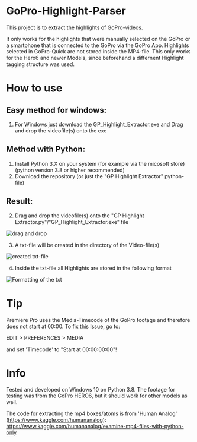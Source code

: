 # GoPro-Highlight-Parser
This project is to extract the highlights of GoPro-videos.

It only works for the highlights that were manually selected on the GoPro or a smartphone that is connected to the GoPro via the GoPro App.
Highlights selected in GoPro-Quick are not stored inside the MP4-file. This only works for the Hero6 and newer Models, since beforehand a differnent Highlight tagging structure was used.


# How to use
## Easy method for windows:
1. For Windows just download the GP_Highlight_Extractor.exe and Drag and drop the videofile(s) onto the exe

## Method with Python:
1. Install Python 3.X on your system (for example via the micosoft store) (python version 3.8 or higher recommended)
2. Download the repository (or just the "GP Highlight Extractor" python-file)

## Result:
2. Drag and drop the videofile(s) onto the "GP Highlight Extractor.py"/"GP_Highlight_Extractor.exe" file

![drag and drop](/images/drag_and_drop_onto_file.jpg)

3. A txt-file will be created in the directory of the Video-file(s)

![created txt-file](/images/created_txt.jpg)

4. Inside the txt-file all Highlights are stored in the following format

![Formatting of the txt](/images/inside_txt.jpg)

# Tip
Premiere Pro uses the Media-Timecode of the GoPro footage and therefore does not start at 00:00. To fix this Issue, go to: 

EDIT > PREFERENCES > MEDIA

and set 'Timecode' to "Start at 00:00:00:00"!

# Info
Tested and developed on Windows 10 on Python 3.8.
The footage for testing was from the GoPro HERO6, but it should work for other models as well.

The code for extracting the mp4 boxes/atoms is from 'Human Analog' (https://www.kaggle.com/humananalog):
https://www.kaggle.com/humananalog/examine-mp4-files-with-python-only
